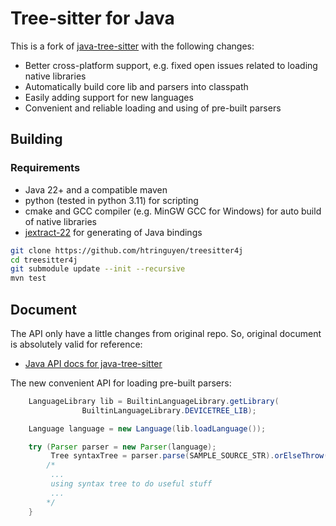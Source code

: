 # Tree-sitter for Java
This is a fork of [java-tree-sitter](https://github.com/tree-sitter/java-tree-sitter) with the following changes:
- Better cross-platform support, e.g. fixed open issues related to loading native libraries
- Automatically build core lib and parsers into classpath
- Easily adding support for new languages
- Convenient and reliable loading and using of pre-built parsers

## Building

### Requirements
- Java 22+ and a compatible maven
- python (tested in python 3.11) for scripting
- cmake and GCC compiler (e.g. MinGW GCC for Windows) for auto build of native libraries
- [jextract-22](https://jdk.java.net/jextract/) for generating of Java bindings

```bash
git clone https://github.com/htringuyen/treesitter4j
cd treesitter4j
git submodule update --init --recursive
mvn test
```

## Document
The API only have a little changes from original repo. 
So, original document is absolutely valid for reference:
- [Java API docs for java-tree-sitter](https://tree-sitter.github.io/java-tree-sitter/)

The new convenient API for loading pre-built parsers:

```java
    LanguageLibrary lib = BuiltinLanguageLibrary.getLibrary(
                BuiltinLanguageLibrary.DEVICETREE_LIB);

    Language language = new Language(lib.loadLanguage());

    try (Parser parser = new Parser(language);
         Tree syntaxTree = parser.parse(SAMPLE_SOURCE_STR).orElseThrow()) {
        /*
         ...
         using syntax tree to do useful stuff
         ...
        */
    }
```

